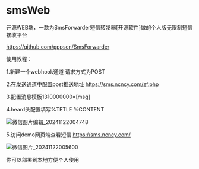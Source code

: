 # smsWeb
开源WEB端，一款为SmsForwarder短信转发器[开源软件]做的个人版无限制短信接收平台

https://github.com/pppscn/SmsForwarder

使用教程：

1.新建一个webhook通道 请求方式为POST

2.在发送通道中配置post推送地址 https://sms.ncncy.com/zf.php

3.配置消息模板1310000000=[msg]

4.heard头配置填写%TETLE  %CONTENT

![微信图片编辑_20241122004748](https://github.com/user-attachments/assets/9be0c8db-4289-4bfd-8751-da5b4b291ad5)

5.访问demo网页端查看短信 https://sms.ncncy.com/

![微信图片_20241122005600](https://github.com/user-attachments/assets/174db592-eb83-4f64-bd97-8d8fe0f90538)


你可以部署到本地方便个人使用
